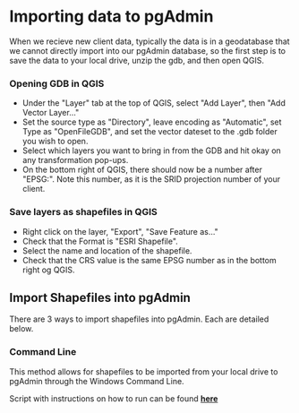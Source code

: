 # Importing data to pgAdmin

When we recieve new client data, typically the data is in a geodatabase that we cannot directly import into our pgAdmin database, so the first step is to save the data to your local drive, unzip the gdb, and then open QGIS.

### Opening GDB in QGIS

* Under the "Layer" tab at the top of QGIS, select "Add Layer", then "Add Vector Layer..."
* Set the source type as "Directory", leave encoding as "Automatic", set Type as "OpenFileGDB", and set the vector dateset to the .gdb folder you wish to open.
* Select which layers you want to bring in from the GDB and hit okay on any transformation pop-ups.
* On the bottom right of QGIS, there should now be a number after "EPSG:". Note this number, as it is the SRID projection number of your client.

### Save layers as shapefiles in QGIS
* Right click on the layer, "Export", "Save Feature as..."
* Check that the Format is "ESRI Shapefile".
* Select the name and location of the shapefile.
* Check that the CRS value is the same EPSG number as in the bottom right og QGIS.

## Import Shapefiles into pgAdmin
There are 3 ways to import shapefiles into pgAdmin. Each are detailed below.

### Command Line
This method allows for shapefiles to be imported from your local drive to pgAdmin through the Windows Command Line.

Script with instructions on how to run can be found [**here**](https://github.com/Conexon/Data-Standardization/blob/master/import_shapefile/shapefile_import_command)
